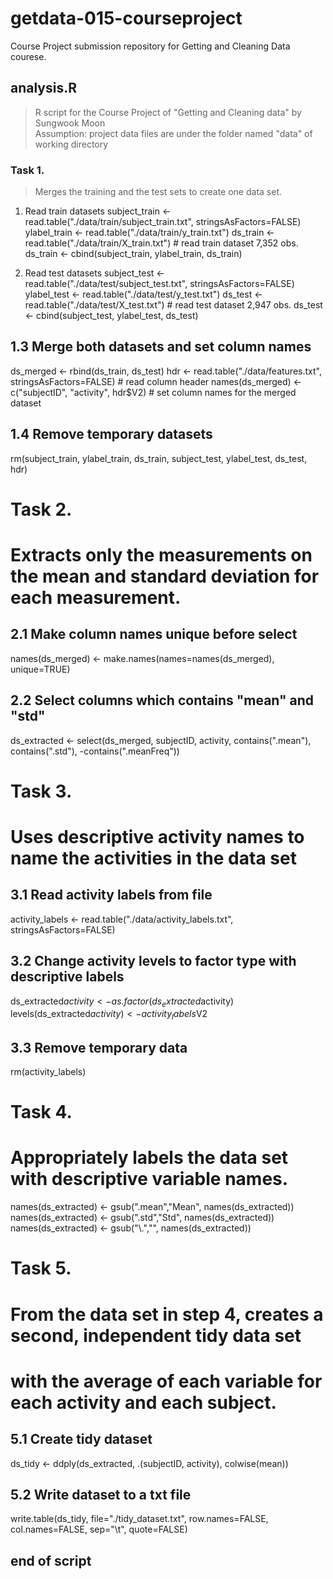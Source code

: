 # getdata-015-courseproject
Course Project submission repository for Getting and Cleaning Data courese.

## analysis.R
> R script for the Course Project of "Getting and Cleaning data" 
> by Sungwook Moon  
> Assumption: project data files are under the folder named "data" of working directory

### Task 1.
> Merges the training and the test sets to create one data set.
1.  Read train datasets
subject_train <- read.table("./data/train/subject_train.txt", stringsAsFactors=FALSE)
ylabel_train <- read.table("./data/train/y_train.txt") 
ds_train <- read.table("./data/train/X_train.txt")  # read train dataset 7,352 obs.
ds_train <- cbind(subject_train, ylabel_train, ds_train)

2.  Read test datasets
subject_test <- read.table("./data/test/subject_test.txt", stringsAsFactors=FALSE)
ylabel_test <- read.table("./data/test/y_test.txt") 
ds_test <- read.table("./data/test/X_test.txt")  # read test dataset 2,947 obs.
ds_test <- cbind(subject_test, ylabel_test, ds_test)

## 1.3 Merge both datasets and set column names
ds_merged <- rbind(ds_train, ds_test)
hdr <- read.table("./data/features.txt", stringsAsFactors=FALSE)  # read column header
names(ds_merged) <- c("subjectID", "activity", hdr$V2) # set column names for the merged dataset

## 1.4 Remove temporary datasets
rm(subject_train, ylabel_train, ds_train, subject_test, ylabel_test, ds_test, hdr) 

# Task 2.
# Extracts only the measurements on the mean and standard deviation for each measurement. 
## 2.1 Make column names unique before select
names(ds_merged) <- make.names(names=names(ds_merged), unique=TRUE)

## 2.2 Select columns which contains "mean" and "std"
ds_extracted <- select(ds_merged, subjectID, activity, 
                       contains(".mean"), contains(".std"), -contains(".meanFreq"))

# Task 3.
# Uses descriptive activity names to name the activities in the data set
## 3.1 Read activity labels from file
activity_labels <- read.table("./data/activity_labels.txt", stringsAsFactors=FALSE)

## 3.2 Change activity levels to factor type with descriptive labels
ds_extracted$activity <- as.factor(ds_extracted$activity)
levels(ds_extracted$activity) <- activity_labels$V2

## 3.3 Remove temporary data
rm(activity_labels)

# Task 4.
# Appropriately labels the data set with descriptive variable names. 
names(ds_extracted) <- gsub(".mean","Mean", names(ds_extracted))
names(ds_extracted) <- gsub(".std","Std", names(ds_extracted))
names(ds_extracted) <- gsub("\\.","", names(ds_extracted))

# Task 5.
# From the data set in step 4, creates a second, independent tidy data set 
# with the average of each variable for each activity and each subject.
## 5.1 Create tidy dataset
ds_tidy <- ddply(ds_extracted, .(subjectID, activity), colwise(mean))

## 5.2 Write dataset to a txt file
write.table(ds_tidy, file="./tidy_dataset.txt", row.names=FALSE, col.names=FALSE, sep="\t", quote=FALSE)

## end of script
